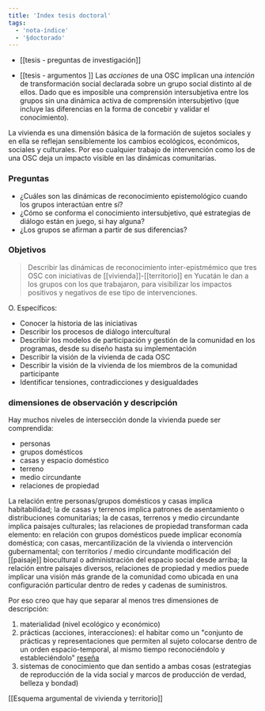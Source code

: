 ```yaml
---
title: 'Index tesis doctoral'
tags:
  - 'nota-índice'
  - '§doctorado'
---
```


- [[tesis - preguntas de investigación]]

- [[tesis - argumentos ]]
Las *acciones* de una OSC implican una *intención* de transformación social declarada sobre un grupo social distinto al de ellos. Dado que es imposible una comprensión intersubjetiva entre los grupos sin una dinámica activa de comprensión intersubjetivo (que incluye las diferencias en la forma de concebir y validar el conocimiento).

La vivienda es una dimensión básica de la formación de sujetos sociales y en ella se reflejan sensiblemente los cambios ecológicos, económicos, sociales y culturales. Por eso cualquier trabajo de intervención como los de una OSC deja un impacto visible en las dinámicas comunitarias.

### Preguntas

- ¿Cuáles son las dinámicas de reconocimiento epistemológico cuando los grupos interactúan entre sí?
- ¿Cómo se conforma el conocimiento intersubjetivo, qué estrategias de diálogo están en juego, si hay alguna?
- ¿Los grupos se afirman a partir de sus diferencias?

### Objetivos

>Describir las dinámicas de reconocimiento inter-epistmémico que tres OSC con iniciativas de [[vivienda]]-[[territorio]] en Yucatán le dan a los grupos con los que trabajaron, para visibilizar los impactos positivos y negativos de ese tipo de intervenciones.

O. Específicos:

- Conocer la historia de las iniciativas
- Describir los procesos de diálogo intercultural
- Describir los modelos de participación y gestión de la comunidad en los programas, desde su diseño hasta su implementación
- Describir la visión de la vivienda de cada OSC
- Describir la visión de la vivienda de los miembros de la comunidad participante
- Identificar tensiones, contradicciones y desigualdades

### dimensiones de observación y descripción

Hay muchos niveles de intersección donde la vivienda puede ser comprendida:

- personas
- grupos domésticos
- casas y espacio doméstico
- terreno
- medio circundante
- relaciones de propiedad

La relación entre personas/grupos domésticos y casas implica habitabilidad; la de casas y terrenos implica patrones de asentamiento o distribuciones comunitarias; la de casas, terrenos y medio circundante implica paisajes culturales; las relaciones de propiedad transforman cada elemento: en relación con grupos domésticos puede implicar economía doméstica; con casas, mercantilización de la vivienda o intervención gubernamental; con territorios / medio circundante modificación del [[paisaje]] biocultural o administración del espacio social desde arriba; la relación entre paisajes diversos, relaciones de propiedad y medios puede implicar una visión más grande de la comunidad como ubicada en una configuración particular dentro de redes y cadenas de suministros.

Por eso creo que hay que separar al menos tres dimensiones de descripción:

1. materialidad (nivel ecológico y económico)
2. prácticas (acciones, interacciones): el habitar como un "conjunto de prácticas y representaciones que permiten al sujeto colocarse dentro de un orden espacio-temporal, al mismo tiempo reconociéndolo y estableciéndolo" [reseña](http://www.scielo.org.mx/scielo.php?script=sci_arttext&pid=S0187-01732014000300008)
3. sistemas de conocimiento que dan sentido a ambas cosas (estrategias de reproducción de la vida social y marcos de producción de verdad, belleza y bondad)

[[Esquema argumental de vivienda y territorio]]